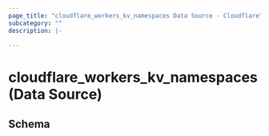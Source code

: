 ```yaml
---
page_title: "cloudflare_workers_kv_namespaces Data Source - Cloudflare"
subcategory: ""
description: |-
  
---
```


# cloudflare_workers_kv_namespaces (Data Source)




<!-- schema generated by tfplugindocs -->
## Schema


